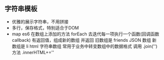 ## 字符串模板

- 优雅的展示字符串，不用拼接
- 多行，保存格式，特别适合于DOM
- map
  es6 在数组上添加的方法
  forEach 去迭代每一项执行一个函数(回调函数callback)
  有返回值，组成新的数组 并返回
  旧数组是 friends JSON 数组
  新数组是 li html 字符串数组
  常用于业务中转变数组中的数据格式
  调用 .join('')方法 .innerHTML+=''